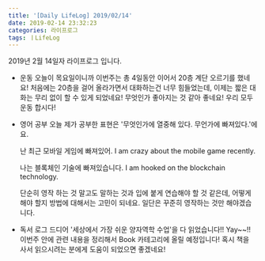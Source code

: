 ```yaml
---
title: '[Daily LifeLog] 2019/02/14'
date: 2019-02-14 23:32:23
categories: 라이프로그
tags: ㅣLifeLog
---
```


2019년 2월 14일자 라이프로그 입니다.

- 운동
	오늘이 목요일이니까 이번주는 총 4일동안 이어서 20층 계단 오르기를 했네요!
	처음에는 20층을 걸어 올라가면서 대화하는건 너무 힘들었는데, 
	이제는 짧은 대화는 무리 없이 할 수 있게 되었네요! 무엇인가 좋아지는 것 같아 좋네요!
	우리 모두 운동 합시다!

- 영어 공부
	오늘 제가 공부한 표현은 '무엇인가에 열중해 있다. 무언가에 빠져있다.'에요.

	난 최근 모바일 게임에 빠져있어.
	I am crazy about the mobile game recently.

	나는 블록체인 기술에 빠져있습니다.
	I am hooked on the blockchain technology.

	단순히 영작 하는 것 말고도 말하는 것과 입에 붙게 연습해야 할 것 같은데,
	어떻게 해야 할지 방법에 대해서는 고민이 되네요.
	일단은 꾸준히 영작하는 것만 해야겠습니다.

- 독서 로그
	드디어 '세상에서 가장 쉬운 양자역학 수업'을 다 읽었습니다!! Yay~~!!
	이번주 안에 관련 내용을 정리해서 Book 카테고리에 올릴 예정입니다!
	혹시 책을 사서 읽으시려는 분에게 도움이 되었으면 좋겠네요!


